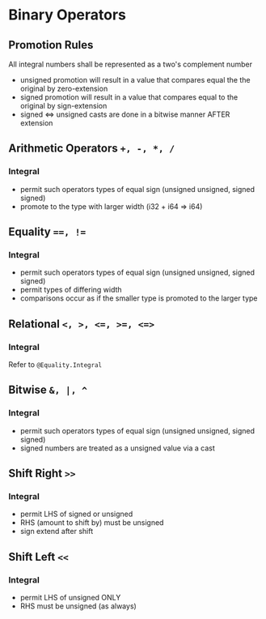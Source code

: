 # Binary Operators

## Promotion Rules
All integral numbers shall be represented as a two's complement number 
- unsigned promotion will result in a value that compares equal the the original by zero-extension
- signed promotion will result in a value that compares equal to the original by sign-extension
- signed <=> unsigned casts are done in a bitwise manner AFTER extension

## Arithmetic Operators `+, -, *, /`
### Integral
- permit such operators types of equal sign (unsigned <op> unsigned, signed <op> signed)  
- promote to the type with larger width (i32 + i64 => i64)

## Equality `==, !=`
### Integral
- permit such operators types of equal sign (unsigned <op> unsigned, signed <op> signed)
- permit types of differing width
- comparisons occur as if the smaller type is promoted to the larger type

## Relational `<, >, <=, >=, <=>`
### Integral
Refer to `@Equality.Integral`

## Bitwise `&, |, ^`
### Integral
- permit such operators types of equal sign (unsigned <op> unsigned, signed <op> signed)
- signed numbers are treated as a unsigned value via a cast

## Shift Right `>>`
### Integral
- permit LHS of signed or unsigned
- RHS (amount to shift by) must be unsigned
- sign extend after shift

## Shift Left `<<`
### Integral
- permit LHS of unsigned ONLY
- RHS must be unsigned (as always)


